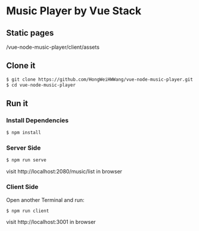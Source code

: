 # Music Player by Vue Stack

## Static pages

/vue-node-music-player/client/assets

## Clone it

```bash
$ git clone https://github.com/HongWeiHWWang/vue-node-music-player.git --depth 1
$ cd vue-node-music-player
```

## Run it

### Install Dependencies

```bash
$ npm install
```

### Server Side

```bash
$ npm run serve
```

visit http://localhost:2080/music/list in browser

### Client Side

Open another Terminal and run:

```bash
$ npm run client
```

visit http://localhost:3001 in browser

